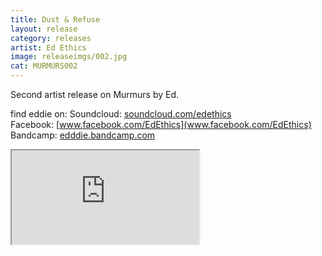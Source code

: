 ```yaml
---
title: Dust & Refuse
layout: release
category: releases
artist: Ed Ethics
image: releaseimgs/002.jpg
cat: MURMURS002
---
```

Second artist release on Murmurs by Ed.

find eddie on:
Soundcloud: [soundcloud.com/edethics](http://soundcloud.com/edethics)<br>
Facebook: [www.facebook.com/EdEthics](www.facebook.com/EdEthics)<br>
Bandcamp: [edddie.bandcamp.com](edddie.bandcamp.com)<br>

<iframe src="http://bandcamp.com/EmbeddedPlayer/album=1385089167/size=large/bgcol=ffffff/linkcol=333333/artwork=none/transparent=true/" seamless><a href="http://murmurscollective.bandcamp.com/album/dust-refuse">Dust &amp; Refuse by ⓔD EThîCS</a></iframe>
